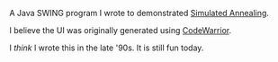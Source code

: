 
A Java SWING program I wrote to demonstrated [Simulated Annealing](https://en.wikipedia.org/wiki/Simulated_annealing).

I believe the UI was originally generated using [CodeWarrior](https://en.wikipedia.org/wiki/CodeWarrior).

I *think* I wrote this in the late '90s.  It is still fun today.

